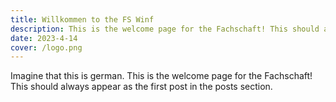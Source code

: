 ```yaml
---
title: Willkommen to the FS Winf
description: This is the welcome page for the Fachschaft! This should always appear as the first post in the posts section.
date: 2023-4-14
cover: /logo.png
---
```


Imagine that this is german.
This is the welcome page for the Fachschaft! This should always appear as the first post in the posts section.
